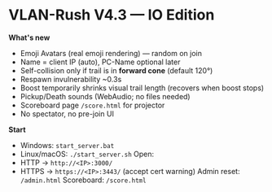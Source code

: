 
# VLAN-Rush V4.3 — IO Edition

**What's new**
- Emoji Avatars (real emoji rendering) — random on join
- Name = client IP (auto), PC-Name optional later
- Self-collision only if trail is in **forward cone** (default 120°)
- Respawn invulnerability ~0.3s
- Boost temporarily shrinks visual trail length (recovers when boost stops)
- Pickup/Death sounds (WebAudio; no files needed)
- Scoreboard page `/score.html` for projector
- No spectator, no pre-join UI

**Start**
- Windows: `start_server.bat`
- Linux/macOS: `./start_server.sh`
Open:
- HTTP → `http://<IP>:3000/`
- HTTPS → `https://<IP>:3443/` (accept cert warning)
Admin reset: `/admin.html`
Scoreboard: `/score.html`
